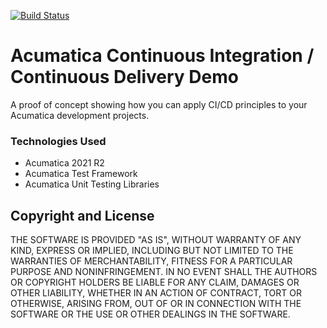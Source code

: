 [![Build Status](https://dev.azure.com/velixosolutions/Acumatica%20Continuous%20Integration%20Demo/_apis/build/status/VelixoSolutions.AcumaticaCIDemo)](https://dev.azure.com/velixosolutions/Acumatica%20Continuous%20Integration%20Demo/_build/latest?definitionId=1)

Acumatica Continuous Integration / Continuous Delivery Demo
======================================
A proof of concept showing how you can apply CI/CD principles to your Acumatica development projects.

### Technologies Used
* Acumatica 2021 R2
* Acumatica Test Framework
* Acumatica Unit Testing Libraries

## Copyright and License
THE SOFTWARE IS PROVIDED "AS IS", WITHOUT WARRANTY OF ANY KIND, EXPRESS OR IMPLIED, INCLUDING BUT NOT LIMITED TO THE WARRANTIES OF MERCHANTABILITY, FITNESS FOR A PARTICULAR PURPOSE AND NONINFRINGEMENT. IN NO EVENT SHALL THE AUTHORS OR COPYRIGHT HOLDERS BE LIABLE FOR ANY CLAIM, DAMAGES OR OTHER LIABILITY, WHETHER IN AN ACTION OF CONTRACT, TORT OR OTHERWISE, ARISING FROM, OUT OF OR IN CONNECTION WITH THE SOFTWARE OR THE USE OR OTHER DEALINGS IN THE SOFTWARE.
